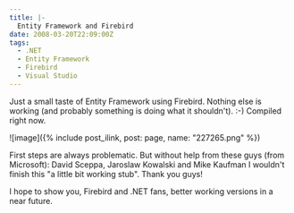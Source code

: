 ```yaml
---
title: |-
  Entity Framework and Firebird
date: 2008-03-20T22:09:00Z
tags:
  - .NET
  - Entity Framework
  - Firebird
  - Visual Studio
---
```

Just a small taste of Entity Framework using Firebird. Nothing else is working (and probably something is doing what it shouldn't). :-) Compiled right now.

![image]({% include post_ilink, post: page, name: "227265.png" %})

First steps are always problematic. But without help from these guys (from Microsoft): David Sceppa, Jaroslaw Kowalski and Mike Kaufman I wouldn't finish this "a little bit working stub". Thank you guys!

I hope to show you, Firebird and .NET fans, better working versions in a near future.
